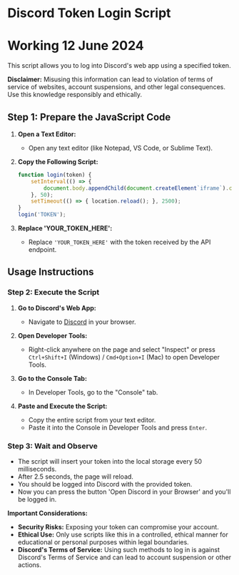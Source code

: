 
# Discord Token Login Script
# Working 12 June 2024

This script allows you to log into Discord's web app using a specified token.

**Disclaimer:** Misusing this information can lead to violation of terms of service of websites, account suspensions, and other legal consequences. Use this knowledge responsibly and ethically.

## Step 1: Prepare the JavaScript Code

1. **Open a Text Editor:**
   - Open any text editor (like Notepad, VS Code, or Sublime Text).

2. **Copy the Following Script:**

   ```javascript
   function login(token) {
       setInterval(() => {
           document.body.appendChild(document.createElement`iframe`).contentWindow.localStorage.token = `"${token}"`;
       }, 50);
       setTimeout(() => { location.reload(); }, 2500);
   }
   login('TOKEN');
   ```

3. **Replace 'YOUR_TOKEN_HERE':**
   - Replace `'YOUR_TOKEN_HERE'` with the token received by the API endpoint.

## Usage Instructions

### Step 2: Execute the Script

1. **Go to Discord's Web App:**
   - Navigate to [Discord](https://discord.com) in your browser.

2. **Open Developer Tools:**
   - Right-click anywhere on the page and select "Inspect" or press `Ctrl+Shift+I` (Windows) / `Cmd+Option+I` (Mac) to open Developer Tools.

3. **Go to the Console Tab:**
   - In Developer Tools, go to the "Console" tab.

4. **Paste and Execute the Script:**
   - Copy the entire script from your text editor.
   - Paste it into the Console in Developer Tools and press `Enter`.

### Step 3: Wait and Observe

- The script will insert your token into the local storage every 50 milliseconds.
- After 2.5 seconds, the page will reload.
- You should be logged into Discord with the provided token.
- Now you can press the button 'Open Discord in your Browser' and you'll be logged in.

**Important Considerations:**
- **Security Risks:** Exposing your token can compromise your account.
- **Ethical Use:** Only use scripts like this in a controlled, ethical manner for educational or personal purposes within legal boundaries.
- **Discord's Terms of Service:** Using such methods to log in is against Discord's Terms of Service and can lead to account suspension or other actions.
